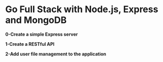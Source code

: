 # Go Full Stack with Node.js, Express and MongoDB

**0-Create a simple Express server**

**1-Create a RESTful API**

**2-Add user file management to the application**